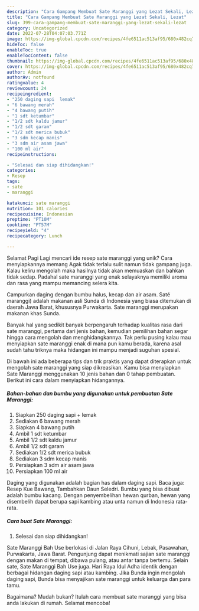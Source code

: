```yaml
---
description: "Cara Gampang Membuat Sate Maranggi yang Lezat Sekali, Lezat"
title: "Cara Gampang Membuat Sate Maranggi yang Lezat Sekali, Lezat"
slug: 399-cara-gampang-membuat-sate-maranggi-yang-lezat-sekali-lezat
category: Uncategorized
date: 2022-07-28T04:07:03.771Z
image: https://img-global.cpcdn.com/recipes/4fe6511ac513af95/680x482cq70/sate-maranggi-foto-resep-utama.jpg
hideToc: false
enableToc: true
enableTocContent: false
thumbnail: https://img-global.cpcdn.com/recipes/4fe6511ac513af95/680x482cq70/sate-maranggi-foto-resep-utama.jpg
cover: https://img-global.cpcdn.com/recipes/4fe6511ac513af95/680x482cq70/sate-maranggi-foto-resep-utama.jpg
author: Admin
authorAv: notfound
ratingvalue: 4
reviewcount: 24
recipeingredient:
- "250 daging sapi  lemak"
- "6 bawang merah"
- "4 bawang putih"
- "1 sdt ketumbar"
- "1/2 sdt kaldu jamur"
- "1/2 sdt garam"
- "1/2 sdt merica bubuk"
- "3 sdm kecap manis"
- "3 sdm air asam jawa"
- "100 ml air"
recipeinstructions:

- "Selesai dan siap dihidangkan!"
categories:
- Resep
tags:
- sate
- maranggi

katakunci: sate maranggi 
nutrition: 101 calories
recipecuisine: Indonesian
preptime: "PT10M"
cooktime: "PT57M"
recipeyield: "4"
recipecategory: Lunch

---
```



Selamat Pagi Lagi mencari ide resep sate maranggi yang unik? Cara menyiapkannya memang Agak tidak terlalu sulit namun tidak gampang juga. Kalau keliru mengolah maka hasilnya tidak akan memuaskan dan bahkan tidak sedap. Padahal sate maranggi yang enak selayaknya memiliki aroma dan rasa yang mampu memancing selera kita.


Campurkan daging dengan bumbu halus, kecap dan air asam. Saté maranggi) adalah makanan asli Sunda di Indonesia yang biasa ditemukan di daerah Jawa Barat, khususnya Purwakarta. Sate maranggi merupakan makanan khas Sunda.

Banyak hal yang sedikit banyak berpengaruh terhadap kualitas rasa dari sate maranggi, pertama dari jenis bahan, kemudian pemilihan bahan segar hingga cara mengolah dan menghidangkannya. Tak perlu pusing kalau mau menyiapkan sate maranggi enak di mana pun kamu berada, karena asal sudah tahu triknya maka hidangan ini mampu menjadi suguhan spesial.


Di bawah ini ada beberapa tips dan trik praktis yang dapat diterapkan untuk mengolah sate maranggi yang siap dikreasikan. Kamu bisa menyiapkan Sate Maranggi menggunakan 10 jenis bahan dan 0 tahap pembuatan. Berikut ini cara dalam menyiapkan hidangannya.

<!--inarticleads1-->

##### Bahan-bahan dan bumbu yang digunakan untuk pembuatan Sate Maranggi:

1. Siapkan 250 daging sapi + lemak
1. Sediakan 6 bawang merah
1. Siapkan 4 bawang putih
1. Ambil 1 sdt ketumbar
1. Ambil 1/2 sdt kaldu jamur
1. Ambil 1/2 sdt garam
1. Sediakan 1/2 sdt merica bubuk
1. Sediakan 3 sdm kecap manis
1. Persiapkan 3 sdm air asam jawa
1. Persiapkan 100 ml air


Daging yang digunakan adalah bagian has dalam daging sapi. Baca juga: Resep Kue Bawang, Tambahkan Daun Seledri. Bumbu yang bisa dibuat adalah bumbu kacang. Dengan penyembelihan hewan qurban, hewan yang disembelih dapat berupa sapi kambing atau unta namun di Indonesia rata-rata. 

<!--inarticleads2-->

##### Cara buat Sate Maranggi:


1. Selesai dan siap dihidangkan!

Sate Maranggi Bah Use berlokasi di Jalan Raya Cihuni, Lebak, Pasawahan, Purwakarta, Jawa Barat. Pengunjung dapat menikmati sajian sate maranggi dengan makan di tempat, dibawa pulang, atau antar tanpa bertemu. Selain sate, Sate Maranggi Bah Use juga. Hari Raya Idul Adha identik dengan berbagai hidangan daging sapi atau kambing. Jika Bunda ingin mengolah daging sapi, Bunda bisa menyajikan sate maranggi untuk keluarga dan para tamu. 

Bagaimana? Mudah bukan? Itulah cara membuat sate maranggi yang bisa anda lakukan di rumah. Selamat mencoba!
